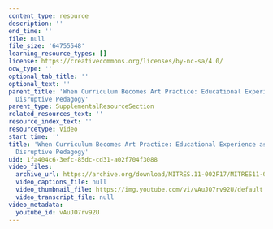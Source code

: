 ```yaml
---
content_type: resource
description: ''
end_time: ''
file: null
file_size: '64755548'
learning_resource_types: []
license: https://creativecommons.org/licenses/by-nc-sa/4.0/
ocw_type: ''
optional_tab_title: ''
optional_text: ''
parent_title: 'When Curriculum Becomes Art Practice: Educational Experience as Intentionally
  Disruptive Pedagogy'
parent_type: SupplementalResourceSection
related_resources_text: ''
resource_index_text: ''
resourcetype: Video
start_time: ''
title: 'When Curriculum Becomes Art Practice: Educational Experience as Intentionally
  Disruptive Pedagogy'
uid: 1fa404c6-3efc-85dc-cd31-a02f704f3088
video_files:
  archive_url: https://archive.org/download/MITRES.11-002F17/MITRES11-002F17_Video_07_300k.mp4
  video_captions_file: null
  video_thumbnail_file: https://img.youtube.com/vi/vAuJO7rv92U/default.jpg
  video_transcript_file: null
video_metadata:
  youtube_id: vAuJO7rv92U
---
```

